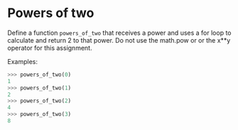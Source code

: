 # Powers of two

Define a function `powers_of_two` that receives a power and uses a for loop
to calculate and return 2 to that power. Do not use the math.pow or or the x**y 
operator for this assignment.


Examples:

```python
>>> powers_of_two(0)
1
>>> powers_of_two(1)
2
>>> powers_of_two(2)
4
>>> powers_of_two(3)
8
```
